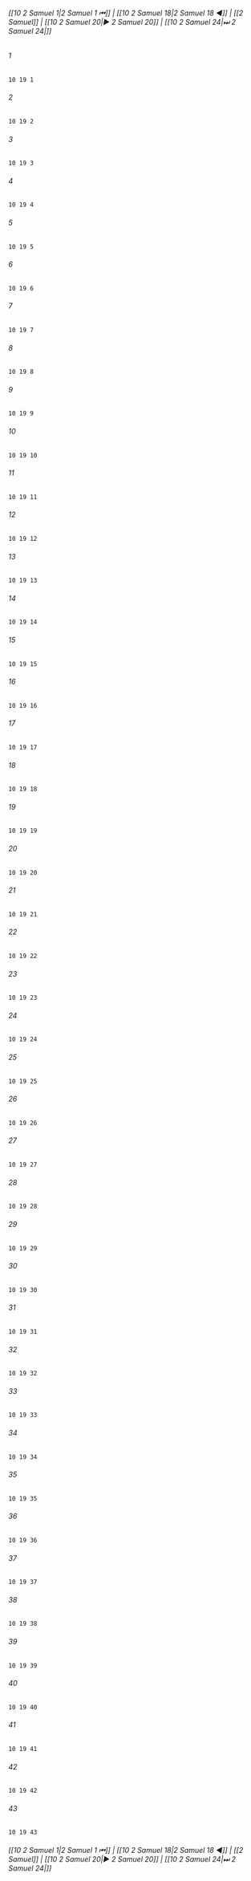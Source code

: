 
###### [[10 2 Samuel 1|2 Samuel 1 ⏮]] | [[10 2 Samuel 18|2 Samuel 18 ◀]] | [[2 Samuel]] | [[10 2 Samuel 20|▶ 2 Samuel 20]] | [[10 2 Samuel 24|⏭ 2 Samuel 24|]]

###### 1
``` verse
10 19 1 
```
###### 2
``` verse
10 19 2 
```
###### 3
``` verse
10 19 3 
```
###### 4
``` verse
10 19 4 
```
###### 5
``` verse
10 19 5 
```
###### 6
``` verse
10 19 6 
```
###### 7
``` verse
10 19 7 
```
###### 8
``` verse
10 19 8 
```
###### 9
``` verse
10 19 9 
```
###### 10
``` verse
10 19 10 
```
###### 11
``` verse
10 19 11 
```
###### 12
``` verse
10 19 12 
```
###### 13
``` verse
10 19 13 
```
###### 14
``` verse
10 19 14 
```
###### 15
``` verse
10 19 15 
```
###### 16
``` verse
10 19 16 
```
###### 17
``` verse
10 19 17 
```
###### 18
``` verse
10 19 18 
```
###### 19
``` verse
10 19 19 
```
###### 20
``` verse
10 19 20 
```
###### 21
``` verse
10 19 21 
```
###### 22
``` verse
10 19 22 
```
###### 23
``` verse
10 19 23 
```
###### 24
``` verse
10 19 24 
```
###### 25
``` verse
10 19 25 
```
###### 26
``` verse
10 19 26 
```
###### 27
``` verse
10 19 27 
```
###### 28
``` verse
10 19 28 
```
###### 29
``` verse
10 19 29 
```
###### 30
``` verse
10 19 30 
```
###### 31
``` verse
10 19 31 
```
###### 32
``` verse
10 19 32 
```
###### 33
``` verse
10 19 33 
```
###### 34
``` verse
10 19 34 
```
###### 35
``` verse
10 19 35 
```
###### 36
``` verse
10 19 36 
```
###### 37
``` verse
10 19 37 
```
###### 38
``` verse
10 19 38 
```
###### 39
``` verse
10 19 39 
```
###### 40
``` verse
10 19 40 
```
###### 41
``` verse
10 19 41 
```
###### 42
``` verse
10 19 42 
```
###### 43
``` verse
10 19 43 
```

###### [[10 2 Samuel 1|2 Samuel 1 ⏮]] | [[10 2 Samuel 18|2 Samuel 18 ◀]] | [[2 Samuel]] | [[10 2 Samuel 20|▶ 2 Samuel 20]] | [[10 2 Samuel 24|⏭ 2 Samuel 24|]]

